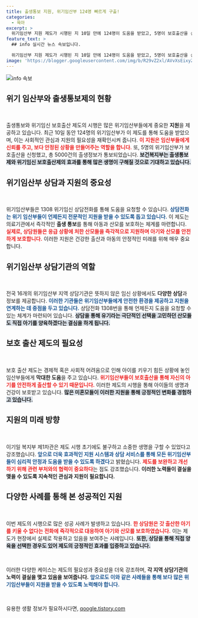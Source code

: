 ```yaml
---
title: 출생통보 지원, 위기임산부 124명 빠르게 구출!
categories:
  - 육아
excerpt: >
  위기임산부 지원 제도가 시행된 지 10일 만에 124명이 도움을 받았고, 5명이 보호출산을 신청했습니다. 출생통보제와 상담 전화 1308로 급한 도움을 요청하는 사례가 늘어나고 있으며, 보건복지부는 향후 지원 강화 의지를 밝혔습니다.
feature_text: >
  ## info 실시간 뉴스 속보입니다.

  위기임산부 지원 제도가 시행된 지 10일 만에 124명이 도움을 받았고, 5명이 보호출산을 신청했습니다. 출생통보제와 상담 전화 1308로 급한 도움을 요청하는 사례가 늘어나고 있으며, 보건복지부는 향후 지원 강화 의지를 밝혔습니다.
image: 'https://blogger.googleusercontent.com/img/b/R29vZ2xl/AVvXsEixyZcFfHzMRdzZMjFBmAUKJYCLCGyLL1o632UiGVXcaFdKo_bkvkuCioo0uUKlGfBVcT3P84aROyZIXSBEx3Aw5nCQ3pTgDom1WDC4m8eifvWiAmWEEVb4x6G_l8C0QH225ldMjyaFvpxGEBGNO37VmDTDMHGhJPq73UglMfDca1-0aw/s1600/blogspot.png'
---
```


<p><img src="https://blogger.googleusercontent.com/img/b/R29vZ2xl/AVvXsEixyZcFfHzMRdzZMjFBmAUKJYCLCGyLL1o632UiGVXcaFdKo_bkvkuCioo0uUKlGfBVcT3P84aROyZIXSBEx3Aw5nCQ3pTgDom1WDC4m8eifvWiAmWEEVb4x6G_l8C0QH225ldMjyaFvpxGEBGNO37VmDTDMHGhJPq73UglMfDca1-0aw/s1600/blogspot.png" alt="info 속보" /></p>

<h2 data-ke-size="size26">위기 임산부와 출생통보제의 현황</h2>

<p data-ke-size="size16">&nbsp;</p>

<p>출생통보와 위기임신 보호출산 제도의 시행은 많은 위기임산부들에게 중요한 <b>지원</b>을 제공하고 있습니다. 최근 10일 동안 124명의 위기임산부가 이 제도를 통해 도움을 받았으며, 이는 사회적인 관심과 지원의 필요성을 재확인시켜 줍니다. <b><span style="color: #ee2323;">이 지원은 임산부들에게 신뢰를 주고, 보다 안정된 상황을 만들어주는 역할을 합니다.</span></b> 또, 5명의 위기임산부가 보호출산을 신청했고, 총 5000건의 출생정보가 통보되었습니다. <b><span style="background-color: #21538527;">보건복지부는 출생통보제와 위기임신 보호출산제의 효과를 통해 많은 생명이 구해질 것으로 기대하고 있습니다.</span></b></p>

<h2 data-ke-size="size26">위기임산부 상담과 지원의 중요성</h2>

<p data-ke-size="size16">&nbsp;</p>

<p>위기임산부들은 1308 위기임신 상담전화를 통해 도움을 요청할 수 있습니다. <b><span style="color: #1a5490;">상담전화는 위기 임산부들이 언제든지 전문적인 지원을 받을 수 있도록 돕고 있습니다.</span></b> 이 제도는 의료기관에서 즉각적인 <b>출생 통보</b>를 통해 아동과 산모를 보호하는 체계를 마련합니다. <b><span style="color: #ee2323;">실제로, 상담원들은 응급 상황에 처한 산모들을 즉각적으로 지원하며 아기와 산모를 안전하게 보호합니다.</span></b> 이러한 지원은 건강한 출산과 아동의 안정적인 미래를 위해 매우 중요합니다.</p>

<h2 data-ke-size="size26">위기임산부 상담기관의 역할</h2>

<p data-ke-size="size16">&nbsp;</p>

<p>전국 16개의 위기임산부 지역 상담기관은 뜻하지 않은 임신 상황에서도 <b>다양한 상담</b>과 정보를 제공합니다. <b><span style="color: #1a5490;">이러한 기관들은 위기임산부들에게 안전한 환경을 제공하고 지원을 연계하는 데 중점을 두고 있습니다.</span></b> 상담전화 1308번을 통해 언제든지 도움을 요청할 수 있는 체계가 마련되어 있습니다. <b><span style="background-color: #21538527;">상담을 통해 유기라는 극단적인 선택을 고민하던 산모들도 직접 아기를 양육하겠다는 결심을 하게 됩니다.</span></b></p>

<h2 data-ke-size="size26">보호 출산 제도의 필요성</h2>

<p data-ke-size="size16">&nbsp;</p>

<p>보호 출산 제도는 경제적 혹은 사회적 어려움으로 인해 아이를 키우기 힘든 상황에 놓인 임산부들에게 <b>막대한 도움</b>을 주고 있습니다. <b><span style="color: #ee2323;">위기임산부들이 보호출산을 통해 자신의 아기를 안전하게 출산할 수 있기 때문입니다.</span></b> 이러한 제도의 시행을 통해 아이들의 생명과 건강이 보호받고 있습니다. <b><span style="background-color: #21538527;">많은 미혼모들이 이러한 지원을 통해 긍정적인 변화를 경험하고 있습니다.</span></b></p>

<h2 data-ke-size="size26">지원의 미래 방향</h2>

<p data-ke-size="size16">&nbsp;</p>

<p>이기일 복지부 제1차관은 제도 시행 초기에도 불구하고 소중한 생명을 구할 수 있었다고 강조했습니다. <b><span style="color: #1a5490;">앞으로 더욱 효과적인 지원 시스템과 상담 서비스를 통해 모든 위기임산부들이 심리적 안정과 도움을 받을 수 있도록 하겠다</span></b>고 밝혔습니다. <b><span style="color: #ee2323;">제도를 보완하고 개선하기 위해 관련 부처와의 협력이 중요하다</span></b>는 점도 강조했습니다. <b>이러한 노력들이 결실을 맺을 수 있도록 지속적인 관심과 지원이 필요합니다.</b></p>

<h2 data-ke-size="size26">다양한 사례를 통해 본 성공적인 지원</h2>

<p data-ke-size="size16">&nbsp;</p>

<p>이번 제도의 시행으로 많은 성공 사례가 발생하고 있습니다. <b><span style="color: #ee2323;">한 상담원은 갓 출산한 아기를 키울 수 없다는 전화에 즉각적으로 대응하여 아기와 산모를 보호하였습니다.</span></b> 이는 제도가 현장에서 실제로 작용하고 있음을 보여주는 사례입니다. <b><span style="background-color: #21538527;">또한, 상담을 통해 직접 양육을 선택한 경우도 있어 제도의 긍정적인 효과를 입증하고 있습니다.</span></b> </p>

<p data-ke-size="size16">&nbsp;</p>

<p>이러한 다양한 케이스는 제도의 필요성과 중요성을 더욱 강조하며, <b>각 지역 상담기관의 노력이 결실을 맺고 있음을 보여줍니다.</b> <b><span style="color: #1a5490;">앞으로도 이와 같은 사례들을 통해 보다 많은 위기임산부들이 지원을 받을 수 있도록 노력해야 합니다.</span></b> </p>

<p data-ke-size="size16">&nbsp;</p>
유용한 생활 정보가 필요하시다면, <a href="https://qoogle.tistory.com" rel="dofollow">qoogle.tistory.com</a>


